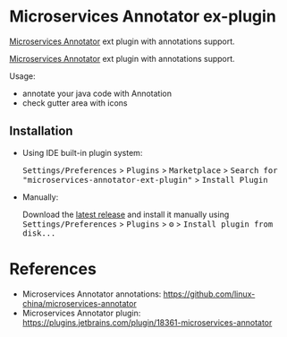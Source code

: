 Microservices Annotator ex-plugin
===================================

[Microservices Annotator](https://plugins.jetbrains.com/plugin/18361-microservices-annotator) ext plugin with annotations support.

<!-- Plugin description -->

[Microservices Annotator](https://plugins.jetbrains.com/plugin/18361-microservices-annotator) ext plugin with annotations support.

Usage:

* annotate your java code with Annotation
* check gutter area with icons

<!-- Plugin description end -->

## Installation

- Using IDE built-in plugin system:

  <kbd>Settings/Preferences</kbd> > <kbd>Plugins</kbd> > <kbd>Marketplace</kbd> > <kbd>Search for "microservices-annotator-ext-plugin"</kbd> >
  <kbd>Install Plugin</kbd>

- Manually:

  Download the [latest release](https://github.com/linux-china/microservices-annotator-ext-plugin/releases/latest) and install it manually using
  <kbd>Settings/Preferences</kbd> > <kbd>Plugins</kbd> > <kbd>⚙️</kbd> > <kbd>Install plugin from disk...</kbd>

# References

* Microservices Annotator annotations: https://github.com/linux-china/microservices-annotator
* Microservices Annotator plugin: https://plugins.jetbrains.com/plugin/18361-microservices-annotator